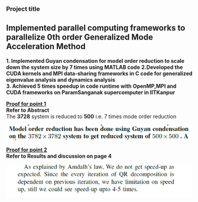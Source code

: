 ### Project title  
## Implemented parallel computing frameworks to parallelize 0th order Generalized Mode Acceleration Method
**1. Implemented Guyan condensation for model order reduction to scale down the system size by 7 times using MATLAB code** 
**2.Developed the CUDA kernels and MPI data-sharing frameworks in C code for generalized eigenvalue analysis and dynamics analysis**  
**3. Achieved 5 times speedup in code runtime with OpenMP,MPI and CUDA frameworks on ParamSanganak supercomputer in IITKanpur**  

   <ins>**Proof for point 1**</ins>  
   **Refer to Abstract**  
   The **3728** system is reduced to **500** i.e. 7 times mode order reduction

![Abstract](https://github.com/Abhinandan-Kumbhar/High-Performance-Scientific-computing/blob/main/abstract.PNG)

   <ins>**Proof for point 2**</ins>  
   **Refer to Results and discussion on page 4**  

   ![Results and Discussion](https://github.com/Abhinandan-Kumbhar/High-Performance-Scientific-computing/blob/main/speedup.PNG)

